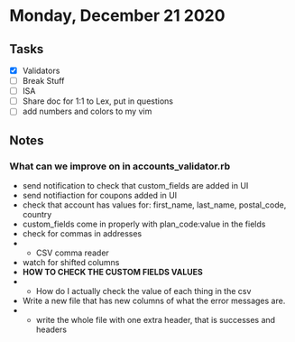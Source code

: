 # Monday, December 21 2020

## Tasks
- [x] Validators
- [ ] Break Stuff
- [ ] ISA
- [ ] Share doc for 1:1 to Lex, put in questions
- [ ] add numbers and colors to my vim

## Notes
### What can we improve on in accounts_validator.rb
* send notification to check that custom_fields are added in UI
* send notifiaction for coupons added in UI
* check that account has values for: first_name, last_name, postal_code, country
* custom_fields come in properly with plan_code:value in the fields
* check for commas in addresses
* * CSV comma reader
* watch for shifted columns
* **HOW TO CHECK THE CUSTOM FIELDS VALUES**
* * How do I actually check the value of each thing in the csv
* Write a new file that has new columns of what the error messages are. 
* * write the whole file with one extra header, that is successes and headers